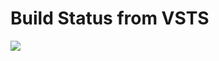 # Build Status from VSTS
[<img src="https://cloudfarmers.visualstudio.com/DefaultCollection/_apis/public/build/definitions/9b334ed5-9c97-4154-95bd-1b736303174f/22/badge"/>](https://cloudfarmers.visualstudio.com/DefaultCollection/CloudyDev/CloudyDev%20Team/_build/index?definitionId=22)
